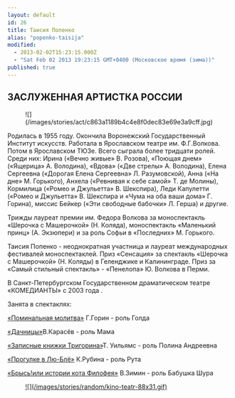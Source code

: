 ```yaml
---
layout: default
id: 26
title: Таисия Попенко
alias: "popenko-taisija"
modified: 
  - 2013-02-02T15:23:15.000Z
  - "Sat Feb 02 2013 19:23:15 GMT+0400 (Московское время (зима))"
published: true
---
```


## ЗАСЛУЖЕННАЯ АРТИСТКА РОССИИ

<figure>
![](/images/stories/act/c863a1189b4c4e8f0dec83e69e3a9cff.jpg)
</figure>

Родилась в 1955 году. Окончила Воронежский Государственный Институт искусств. Работала в Ярославском театре им. Ф.Г.Волкова. Потом в Ярославском ТЮЗе. Всего сыграла более тридцати ролей. Среди них: Ирина («Вечно живые» В. Розова), «Поющая днем» («Ящерица» А. Володина), «Вдова» («Две стрелы» А. Володина), Елена Сергеевна («Дорогая Елена Сергеевна» Л. Разумовской), Анна («На дне» М. Горького), Анхела («Ревнивая к себе самой» Т. де Молины), Кормилица («Ромео и Джульетта» В. Шекспира), Леди Капулетти («Ромео и Джульетта» В. Шекспира и «Чума на оба ваши дома» Г. Горина), миссис Бейкер («Эти свободные бабочки» Л. Герша) и другие.

Трижды лауреат премии им. Федора Волкова за моноспектакль «Шерочка с Машерочкой» (Н. Коляда), моноспектакль «Маленький принц» (А. Экзюпери) и за роль Софьи в «Последних» М. Горького.

Таисия Попенко - неоднократная участница и лауреат международных фестивалей моноспектаклей. Приз «Сенсация» за спектакль «Шерочка с Машерочкой» (Н. Коляды) в Геленджике и Калининграде. Приз за «Самый стильный спектакль» - «Пенелопа» Ю. Волкова в Перми.

В Санкт-Петербургском Государственном драматическом театре «КОМЕДИАНТЫ» с 2003 года .

Занята в спектаклях:

[«Поминальная молитва»](97-pominalnaia-molitva.html) Г.Горин - роль Голда

[«Дачницы»](43-dachnici.html)В.Карасёв - роль Мама

[«Записные книжки Тригорина»](72-trigorin.html)Т. Уильямс - роль Полина Андреевна

[«Прогулке в Лю-Блё»](73-progulka-v-ly-blio.html) К.Рубина - роль Рута

[«Брысь!или истории кота Филофея»](40-bris-ili-istoria-kota-filifeia.html) В.Зимин - роль Бабушка Шура

<figure><a href="http://www.kino-teatr.ru/kino/acter/w/ros/267779/bio/">
![](/images/stories/random/kino-teatr-88x31.gif)
</a></figure>
